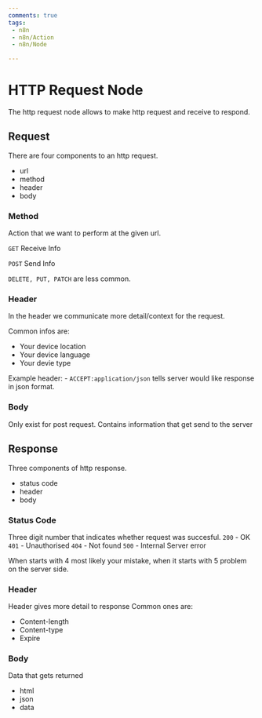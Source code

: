```yaml
---
comments: true
tags:
 - n8n
 - n8n/Action
 - n8n/Node

---
```

# HTTP Request Node
The http request node allows to make http request and receive to respond.

## Request
There are four components to an http request.

- url
- method
- header
- body

### Method
Action that we want to perform at the given url.

`GET` Receive Info

`POST` Send Info

`DELETE, PUT, PATCH` are less common.

### Header
In the header we communicate more detail/context for the request.

Common infos are:
- Your device location
- Your device language
- Your devie type

Example header: - `ACCEPT:application/json` tells server would like response in json format.

### Body
Only exist for post request. Contains information that get send to the server

## Response
Three components of http response.

- status code
- header
- body

### Status Code
Three digit number that indicates whether request was succesful.
`200` - OK
`401` - Unauthorised
`404` - Not found
`500` - Internal Server error

When starts with 4 most likely your mistake, when it starts with 5 problem on the server side. 

### Header
Header gives more detail to response
Common ones are:
- Content-length
- Content-type
- Expire

### Body
Data that gets returned
- html
- json
- data